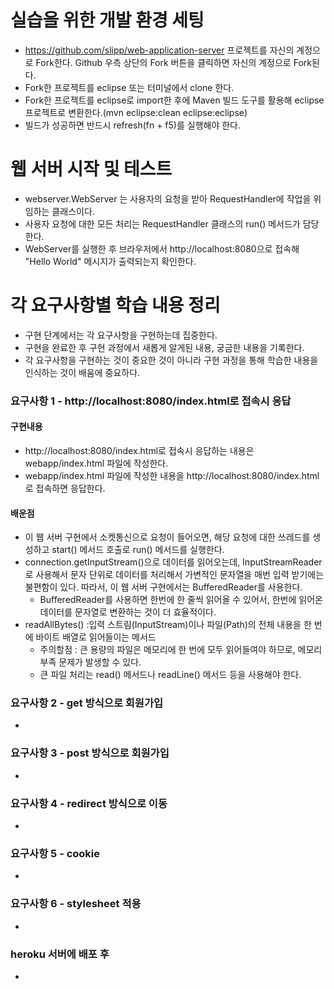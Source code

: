 # 실습을 위한 개발 환경 세팅
* https://github.com/slipp/web-application-server 프로젝트를 자신의 계정으로 Fork한다. Github 우측 상단의 Fork 버튼을 클릭하면 자신의 계정으로 Fork된다.
* Fork한 프로젝트를 eclipse 또는 터미널에서 clone 한다.
* Fork한 프로젝트를 eclipse로 import한 후에 Maven 빌드 도구를 활용해 eclipse 프로젝트로 변환한다.(mvn eclipse:clean eclipse:eclipse)
* 빌드가 성공하면 반드시 refresh(fn + f5)를 실행해야 한다.

# 웹 서버 시작 및 테스트
* webserver.WebServer 는 사용자의 요청을 받아 RequestHandler에 작업을 위임하는 클래스이다.
* 사용자 요청에 대한 모든 처리는 RequestHandler 클래스의 run() 메서드가 담당한다.
* WebServer를 실행한 후 브라우저에서 http://localhost:8080으로 접속해 "Hello World" 메시지가 출력되는지 확인한다.

# 각 요구사항별 학습 내용 정리
* 구현 단계에서는 각 요구사항을 구현하는데 집중한다. 
* 구현을 완료한 후 구현 과정에서 새롭게 알게된 내용, 궁금한 내용을 기록한다.
* 각 요구사항을 구현하는 것이 중요한 것이 아니라 구현 과정을 통해 학습한 내용을 인식하는 것이 배움에 중요하다. 

### 요구사항 1 - http://localhost:8080/index.html로 접속시 응답

#### 구현내용
* http://localhost:8080/index.html로 접속시 응답하는 내용은 webapp/index.html 파일에 작성한다.
* webapp/index.html 파일에 작성한 내용을 http://localhost:8080/index.html로 접속하면 응답한다.

#### 배운점
* 이 웹 서버 구현에서 소켓통신으로 요청이 들어오면, 해당 요청에 대한 쓰레드를 생성하고 start() 메서드 호출로 run() 메서드를 실행한다.
* connection.getInputStream()으로 데이터를 읽어오는데, InputStreamReader로 사용해서 문자 단위로 데이터를 처리해서 가변적인 문자열을 매번 입력 받기에는 불편함이 있다. 따라서, 이 웹 서버 구현에서는 BufferedReader를 사용한다.
    * BufferedReader를 사용하면 한번에 한 줄씩 읽어올 수 있어서, 한번에 읽어온 데이터를 문자열로 변환하는 것이 더 효율적이다.
* readAllBytes() :입력 스트림(InputStream)이나 파일(Path)의 전체 내용을 한 번에 바이트 배열로 읽어들이는 메서드
    * 주의할점 : 큰 용량의 파일은 메모리에 한 번에 모두 읽어들여야 하므로, 메모리 부족 문제가 발생할 수 있다.
    * 큰 파일 처리는 read() 메서드나 readLine() 메서드 등을 사용해야 한다.

### 요구사항 2 - get 방식으로 회원가입
* 

### 요구사항 3 - post 방식으로 회원가입
* 

### 요구사항 4 - redirect 방식으로 이동
* 

### 요구사항 5 - cookie
* 

### 요구사항 6 - stylesheet 적용
* 

### heroku 서버에 배포 후
* 